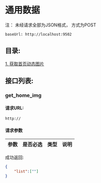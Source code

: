 # 通用数据

注： 未经请求全部为JSON格式， 方式为POST

```
baseUrl: http://localhost:9502
```

## 目录:

[1. 获取首页动态图片](#get_home_img)




## 接口列表:

### get_home_img

#### 请求URL:

```
http://
```

#### 请求参数

|参数|是否必选|类型|说明|
|:-----|:-------:|:-----|:-----|

成功返回:

```json
{
    "list":[""]
}
```